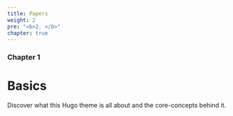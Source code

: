 ```yaml
---
title: Papers
weight: 2
pre: "<b>2. </b>"
chapter: true
---
```


### Chapter 1

# Basics

Discover what this Hugo theme is all about and the core-concepts behind it.
